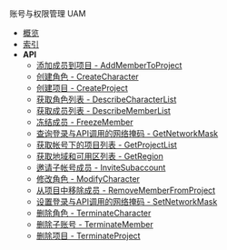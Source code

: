 <div class="sidebar_title ">账号与权限管理 UAM</div>

- [概览](api/uaccount-api/README.md)
- [索引](api/uaccount-api/index.md)
- **API**
    - [添加成员到项目 - AddMemberToProject](api/uaccount-api/add_member_to_project)
    - [创建角色 - CreateCharacter](api/uaccount-api/create_character)
    - [创建项目 - CreateProject](api/uaccount-api/create_project)
    - [获取角色列表 - DescribeCharacterList](api/uaccount-api/describe_character_list)
    - [获取成员列表 - DescribeMemberList](api/uaccount-api/describe_member_list)
    - [冻结成员 - FreezeMember](api/uaccount-api/freeze_member)
    - [查询登录与API调用的网络掩码 - GetNetworkMask](api/uaccount-api/get_network_mask)
    - [获取帐号下的项目列表 - GetProjectList](api/uaccount-api/get_project_list)
    - [获取地域和可用区列表 - GetRegion](api/uaccount-api/get_region)
    - [邀请子帐号成员 - InviteSubaccount](api/uaccount-api/invite_subaccount)
    - [修改角色 - ModifyCharacter](api/uaccount-api/modify_character)
    - [从项目中移除成员 - RemoveMemberFromProject](api/uaccount-api/remove_member_from_project)
    - [设置登录与API调用的网络掩码 - SetNetworkMask](api/uaccount-api/set_network_mask)
    - [删除角色 - TerminateCharacter](api/uaccount-api/terminate_character)
    - [删除子账号 - TerminateMember](api/uaccount-api/terminate_member)
    - [删除项目 - TerminateProject](api/uaccount-api/terminate_project)
